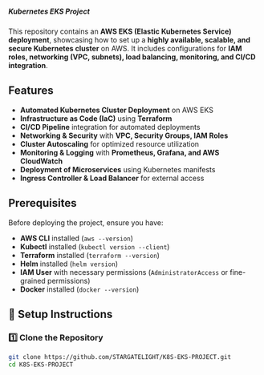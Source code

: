 ##### Kubernetes EKS Project

This repository contains an **AWS EKS (Elastic Kubernetes Service) deployment**, showcasing how to set up a **highly available, scalable, and secure Kubernetes cluster** on AWS. It includes configurations for **IAM roles, networking (VPC, subnets), load balancing, monitoring, and CI/CD integration**.

## Features

- **Automated Kubernetes Cluster Deployment** on AWS EKS  
- **Infrastructure as Code (IaC)** using **Terraform**  
- **CI/CD Pipeline** integration for automated deployments  
- **Networking & Security** with **VPC, Security Groups, IAM Roles**  
- **Cluster Autoscaling** for optimized resource utilization  
- **Monitoring & Logging** with **Prometheus, Grafana, and AWS CloudWatch**  
- **Deployment of Microservices** using Kubernetes manifests  
- **Ingress Controller & Load Balancer** for external access  

## Prerequisites

Before deploying the project, ensure you have:

- **AWS CLI** installed (`aws --version`)  
- **Kubectl** installed (`kubectl version --client`)  
- **Terraform** installed (`terraform --version`)  
- **Helm** installed (`helm version`)  
- **IAM User** with necessary permissions (`AdministratorAccess` or fine-grained permissions)  
- **Docker** installed (`docker --version`)  

## 🚀 Setup Instructions

### **1️⃣ Clone the Repository**
```sh
git clone https://github.com/STARGATELIGHT/K8S-EKS-PROJECT.git
cd K8S-EKS-PROJECT
